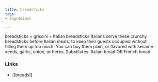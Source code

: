 ```yaml
---
title: breadsticks
tags:
- ingredient

---
```

breadsticks = grissini = Italian breadsticks Italians serve these crunchy breadsticks before Italian meals, to keep their guests occupied without filling them up too much. You can buy them plain, or flavored with sesame seeds, garlic, onion, or herbs. Substitutes: Italian bread OR French bread

### Links

* [[breads]]

